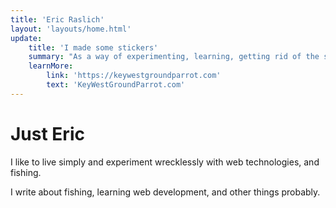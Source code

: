 ```yaml
---
title: 'Eric Raslich'
layout: 'layouts/home.html'
update:
    title: 'I made some stickers'
    summary: "As a way of experimenting, learning, getting rid of the stickers I already made... I made a website! Check it out and if you fancy the design, I'd love to see what you do with it!"
    learnMore:
        link: 'https://keywestgroundparrot.com'
        text: 'KeyWestGroundParrot.com'
---
```

# Just Eric

I like to live simply and experiment wrecklessly with web technologies, and fishing.

I write about fishing, learning web development, and other things probably.

